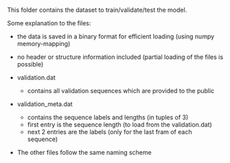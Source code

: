 This folder contains the dataset to train/validate/test the model.

Some explanation to the files:

* the data is saved in a binary format for efficient loading (using numpy memory-mapping)
* no header or structure information included (partial loading of the files is possible)

* validation.dat
    * contains all validation sequences which are provided to the public
* validation_meta.dat
    * contains the sequence labels and lengths (in tuples of 3)
    * first entry is the sequence length (to load from the validation.dat)
    * next 2 entries are the labels (only for the last fram of each sequence)
* The other files follow the same naming scheme
